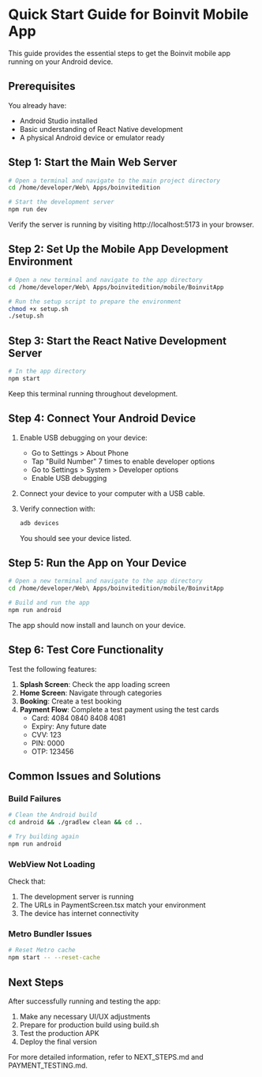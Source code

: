# Quick Start Guide for Boinvit Mobile App

This guide provides the essential steps to get the Boinvit mobile app running on your Android device.

## Prerequisites

You already have:
- Android Studio installed
- Basic understanding of React Native development
- A physical Android device or emulator ready

## Step 1: Start the Main Web Server

```bash
# Open a terminal and navigate to the main project directory
cd /home/developer/Web\ Apps/boinvitedition

# Start the development server
npm run dev
```

Verify the server is running by visiting http://localhost:5173 in your browser.

## Step 2: Set Up the Mobile App Development Environment

```bash
# Open a new terminal and navigate to the app directory
cd /home/developer/Web\ Apps/boinvitedition/mobile/BoinvitApp

# Run the setup script to prepare the environment
chmod +x setup.sh
./setup.sh
```

## Step 3: Start the React Native Development Server

```bash
# In the app directory
npm start
```

Keep this terminal running throughout development.

## Step 4: Connect Your Android Device

1. Enable USB debugging on your device:
   - Go to Settings > About Phone
   - Tap "Build Number" 7 times to enable developer options
   - Go to Settings > System > Developer options
   - Enable USB debugging

2. Connect your device to your computer with a USB cable.

3. Verify connection with:
   ```bash
   adb devices
   ```

   You should see your device listed.

## Step 5: Run the App on Your Device

```bash
# Open a new terminal and navigate to the app directory
cd /home/developer/Web\ Apps/boinvitedition/mobile/BoinvitApp

# Build and run the app
npm run android
```

The app should now install and launch on your device.

## Step 6: Test Core Functionality

Test the following features:

1. **Splash Screen**: Check the app loading screen
2. **Home Screen**: Navigate through categories
3. **Booking**: Create a test booking
4. **Payment Flow**: Complete a test payment using the test cards
   - Card: 4084 0840 8408 4081
   - Expiry: Any future date
   - CVV: 123
   - PIN: 0000
   - OTP: 123456

## Common Issues and Solutions

### Build Failures

```bash
# Clean the Android build
cd android && ./gradlew clean && cd ..

# Try building again
npm run android
```

### WebView Not Loading

Check that:
1. The development server is running
2. The URLs in PaymentScreen.tsx match your environment
3. The device has internet connectivity

### Metro Bundler Issues

```bash
# Reset Metro cache
npm start -- --reset-cache
```

## Next Steps

After successfully running and testing the app:

1. Make any necessary UI/UX adjustments
2. Prepare for production build using build.sh
3. Test the production APK
4. Deploy the final version

For more detailed information, refer to NEXT_STEPS.md and PAYMENT_TESTING.md.
